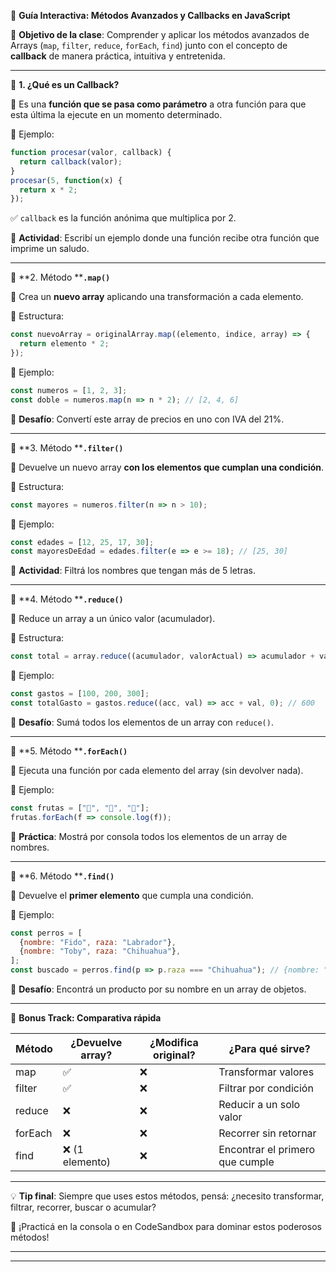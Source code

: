 🌟 **Guía Interactiva: Métodos Avanzados y Callbacks en JavaScript**

🎯 **Objetivo de la clase**: Comprender y aplicar los métodos avanzados de Arrays (`map`, `filter`, `reduce`, `forEach`, `find`) junto con el concepto de **callback** de manera práctica, intuitiva y entretenida.

---

🔹 **1. ¿Qué es un Callback?**

📌 Es una **función que se pasa como parámetro** a otra función para que esta última la ejecute en un momento determinado.

🧠 Ejemplo:

```js
function procesar(valor, callback) {
  return callback(valor);
}
procesar(5, function(x) {
  return x * 2;
});
```

✅ `callback` es la función anónima que multiplica por 2.

🎲 **Actividad**: Escribí un ejemplo donde una función recibe otra función que imprime un saludo.

---

🔹 \*\*2. Método \*\***`.map()`**

📌 Crea un **nuevo array** aplicando una transformación a cada elemento.

🧱 Estructura:

```js
const nuevoArray = originalArray.map((elemento, indice, array) => {
  return elemento * 2;
});
```

🧪 Ejemplo:

```js
const numeros = [1, 2, 3];
const doble = numeros.map(n => n * 2); // [2, 4, 6]
```

🎲 **Desafío**: Convertí este array de precios en uno con IVA del 21%.

---

🔹 \*\*3. Método \*\***`.filter()`**

📌 Devuelve un nuevo array **con los elementos que cumplan una condición**.

🧱 Estructura:

```js
const mayores = numeros.filter(n => n > 10);
```

🧪 Ejemplo:

```js
const edades = [12, 25, 17, 30];
const mayoresDeEdad = edades.filter(e => e >= 18); // [25, 30]
```

🎲 **Actividad**: Filtrá los nombres que tengan más de 5 letras.

---

🔹 \*\*4. Método \*\***`.reduce()`**

📌 Reduce un array a un único valor (acumulador).

🧱 Estructura:

```js
const total = array.reduce((acumulador, valorActual) => acumulador + valorActual, valorInicial);
```

🧪 Ejemplo:

```js
const gastos = [100, 200, 300];
const totalGasto = gastos.reduce((acc, val) => acc + val, 0); // 600
```

🎲 **Desafío**: Sumá todos los elementos de un array con `reduce()`.

---

🔹 \*\*5. Método \*\***`.forEach()`**

📌 Ejecuta una función por cada elemento del array (sin devolver nada).

🧪 Ejemplo:

```js
const frutas = ["🍎", "🍌", "🍇"];
frutas.forEach(f => console.log(f));
```

🎲 **Práctica**: Mostrá por consola todos los elementos de un array de nombres.

---

🔹 \*\*6. Método \*\***`.find()`**

📌 Devuelve el **primer elemento** que cumpla una condición.

🧪 Ejemplo:

```js
const perros = [
  {nombre: "Fido", raza: "Labrador"},
  {nombre: "Toby", raza: "Chihuahua"},
];
const buscado = perros.find(p => p.raza === "Chihuahua"); // {nombre: "Toby", raza: "Chihuahua"}
```

🎲 **Desafío**: Encontrá un producto por su nombre en un array de objetos.

---

🚀 **Bonus Track: Comparativa rápida**

| Método  | ¿Devuelve array? | ¿Modifica original? | ¿Para qué sirve?                |
| ------- | ---------------- | ------------------- | ------------------------------- |
| map     | ✅                | ❌                   | Transformar valores             |
| filter  | ✅                | ❌                   | Filtrar por condición           |
| reduce  | ❌                | ❌                   | Reducir a un solo valor         |
| forEach | ❌                | ❌                   | Recorrer sin retornar           |
| find    | ❌ (1 elemento)   | ❌                   | Encontrar el primero que cumple |

---

💡 **Tip final**:
Siempre que uses estos métodos, pensá: ¿necesito transformar, filtrar, recorrer, buscar o acumular?

🧠 ¡Practicá en la consola o en CodeSandbox para dominar estos poderosos métodos!

---

---
